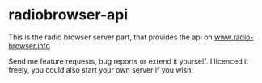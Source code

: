 # radiobrowser-api
This is the radio browser server part, that provides the api on www.radio-browser.info

Send me feature requests, bug reports or extend it yourself. I licenced it freely, you could also start your own server if you wish.
